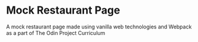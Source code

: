 # Mock Restaurant Page
A mock restaurant page made using vanilla web technologies and Webpack as a part of The Odin Project Curriculum

